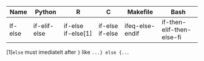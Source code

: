

| Name  |  Python   |  R  |  C  | Makefile | Bash  |
|-------|-----------|-----|-----|----------|-------|
|If-else|if-elif-else|if-else if-else[1]|if-else if-else|ifeq-else-endif|if-then-elif-then-else-fi|


[1]`else` must imediatelt after `}` like `...} else {..`.
